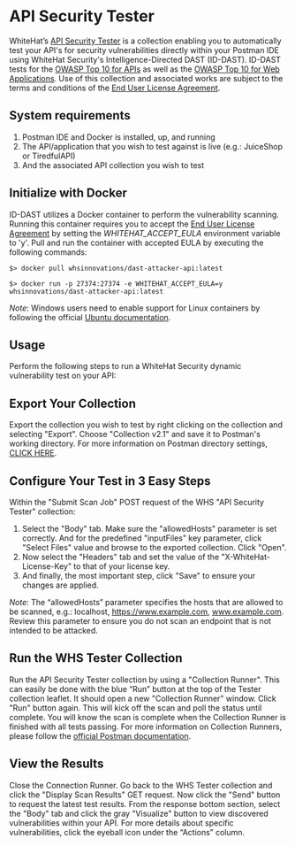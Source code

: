 # API Security Tester

WhiteHat’s [API Security Tester](https://www.postman.com/whitehatsec-innovations/workspace/api-security-tester/overview) is a collection enabling you to automatically test your API's for security vulnerabilities directly within your Postman IDE using WhiteHat Security's Intelligence-Directed DAST (ID-DAST). ID-DAST tests for the [OWASP Top 10 for APIs](https://owasp.org/www-project-api-security/) as well as the [OWASP Top 10 for Web Applications](https://owasp.org/www-project-top-ten/). Use of this collection and associated works are subject to the terms and conditions of the [End User License Agreement](https://www.whitehatsec.com/terms-conditions/eula-postman/).

## System requirements  
1) Postman IDE and Docker is installed, up, and running
2) The API/application that you wish to test against is live (e.g.: JuiceShop or TiredfulAPI)
3) And the associated API collection you wish to test  

## Initialize with Docker
ID-DAST utilizes a Docker container to perform the vulnerability scanning. Running this container requires you to accept the [End User License Agreement](https://www.whitehatsec.com/terms-conditions/eula-postman/) by setting the _WHITEHAT_ACCEPT_EULA_ environment variable to 'y'. Pull and run the container with accepted EULA by executing the following commands:

`$> docker pull whsinnovations/dast-attacker-api:latest`

`$> docker run -p 27374:27374 -e WHITEHAT_ACCEPT_EULA=y whsinnovations/dast-attacker-api:latest`

_Note_: Windows users need to enable support for Linux containers by following the official [Ubuntu documentation](https://ubuntu.com/tutorials/windows-ubuntu-hyperv-containers).

## Usage
Perform the following steps to run a WhiteHat Security dynamic vulnerability test on your API:

## Export Your Collection
Export the collection you wish to test by right clicking on the collection and selecting "Export". Choose "Collection v2.1" and save it to Postman's working directory. For more information on Postman directory settings, [CLICK HERE](https://learning.postman.com/docs/getting-started/settings/#working-directory). 

## Configure Your Test in 3 Easy Steps
Within the "Submit Scan Job" POST request of the WHS "API Security Tester" collection: 
1)	Select the "Body" tab. Make sure the "allowedHosts" parameter is set correctly. And for the predefined "inputFiles" key parameter, click "Select Files" value and browse to the exported collection. Click "Open".
2)	Now select the "Headers" tab and set the value of the "X-WhiteHat-License-Key" to that of your license key. 
3)	And finally, the most important step, click "Save" to ensure your changes are applied.

_Note_: The “allowedHosts” parameter specifies the hosts that are allowed to be scanned, e.g.: localhost, https://www.example.com, www.example.com.
Review this parameter to ensure you do not scan an endpoint that is not intended to be attacked.

## Run the WHS Tester Collection
Run the API Security Tester collection by using a "Collection Runner". This can easily be done with the blue “Run” button at the top of the Tester collection leaflet. It should open a new "Collection Runner" window. Click "Run" button again. This will kick off the scan and poll the status until complete. You will know the scan is complete when the Collection Runner is finished with all tests passing. For more information on Collection Runners, please follow the [official Postman documentation](https://learning.postman.com/docs/running-collections/intro-to-collection-runs/). 

## View the Results
Close the Connection Runner. Go back to the WHS Tester collection and click the "Display Scan Results" GET request. Now click the "Send" button to request the latest test results. From the response bottom section, select the "Body" tab and click the gray "Visualize" button to view discovered vulnerabilities within your API. For more details about specific vulnerabilities, click the eyeball icon under the “Actions” column.
